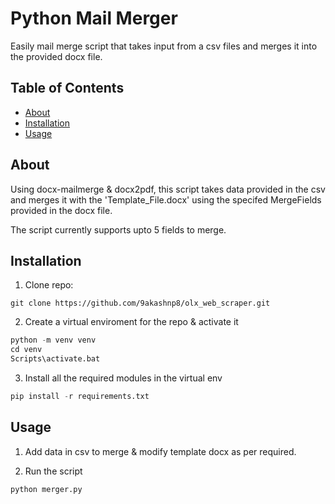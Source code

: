 # Python Mail Merger
Easily mail merge script that takes input from a csv files and merges it into the provided docx file.

## Table of Contents
  - [About](#about)
  - [Installation](#installation)
  - [Usage](#usage)

## About
Using docx-mailmerge & docx2pdf, this script takes data provided in the csv and merges it with the 'Template_File.docx' using the specifed MergeFields provided in the docx file.

The script currently supports upto 5 fields to merge.


## Installation
1. Clone repo: 
```
git clone https://github.com/9akashnp8/olx_web_scraper.git
```

2. Create a virtual enviroment for the repo & activate it 
```python
python -m venv venv
cd venv
Scripts\activate.bat
```

3. Install all the required modules in the virtual env 
```python
pip install -r requirements.txt
```

## Usage
1. Add data in csv to merge & modify template docx as per required. 

2. Run the script 
```python
python merger.py
```